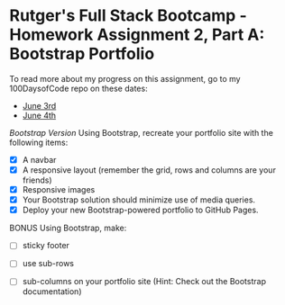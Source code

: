 # Rutger's Full Stack Bootcamp - Homework Assignment 2, Part A: Bootstrap Portfolio

To read more about my progress on this assignment, go to my 100DaysofCode repo on these dates:
- [June 3rd](https://github.com/jamiekaren/100-days-of-code-R1/blob/master/log-june.md#day-3-tues-june-04-2019)
- [June 4th](https://github.com/jamiekaren/100-days-of-code-R1/blob/master/log-june.md#day-4-wed-june-05-2019)

*Bootstrap Version*
Using Bootstrap, recreate your portfolio site with the following items: 
- [X] A navbar
- [X] A responsive layout (remember the grid, rows and columns are your friends)
- [X] Responsive images
- [X] Your Bootstrap solution should minimize use of media queries.
- [X] Deploy your new Bootstrap-powered portfolio to GitHub Pages.

BONUS Using Bootstrap, make:
- [ ] sticky footer
- [ ] use sub-rows
- [ ] sub-columns on your portfolio site (Hint: Check out the Bootstrap documentation)
 
